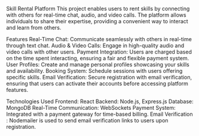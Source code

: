 Skill Rental Platform
This project enables users to rent skills by connecting with others for real-time chat, audio, and video calls. The platform allows individuals to share their expertise, providing a convenient way to interact and learn from others.

Features
Real-Time Chat: Communicate seamlessly with others in real-time through text chat.
Audio & Video Calls: Engage in high-quality audio and video calls with other users.
Payment Integration: Users are charged based on the time spent interacting, ensuring a fair and flexible payment system.
User Profiles: Create and manage personal profiles showcasing your skills and availability.
Booking System: Schedule sessions with users offering specific skills.
Email Verification: Secure registration with email verification, ensuring that users can activate their accounts before accessing platform features.

Technologies Used
Frontend: React
Backend: Node.js, Express.js
Database: MongoDB
Real-Time Communication: WebSockets
Payment System: Integrated with a payment gateway for time-based billing.
Email Verification : Nodemailer is used to send email verification links to users upon registration.